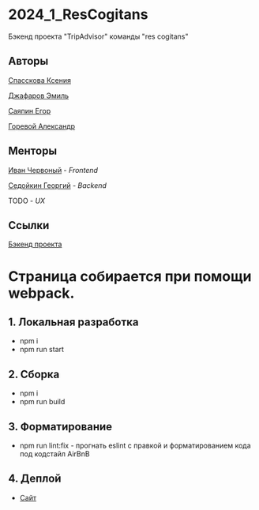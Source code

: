 # 2024_1_ResCogitans
Бэкенд проекта "TripAdvisor" команды "res cogitans"

## Авторы

[Спасскова Ксения](https://github.com/sp20ks)

[Джафаров Эмиль](https://github.com/MrDzhofik)

[Саяпин Егор](https://github.com/exg0rd)

[Горевой Александр](https://github.com/AlGrItm/)

## Менторы

[Иван Червоный](https://github.com/mzingwrld) - _Frontend_

[Седойкин Георгий](https://github.com/GeorgiyX) - _Backend_

TODO - _UX_

## Ссылки
[Бэкенд проекта](https://github.com/go-park-mail-ru/2024_1_ResCogitans)

# Страница собирается при помощи webpack.

## 1. Локальная разработка
* npm i
* npm run start

## 2. Сборка
* npm i
* npm run build

## 3. Форматирование 
* npm run lint:fix - прогнать eslint с правкой и форматированием кода под кодстайл AirBnB

## 4. Деплой
* [Сайт](http://jantugan.ru) 
